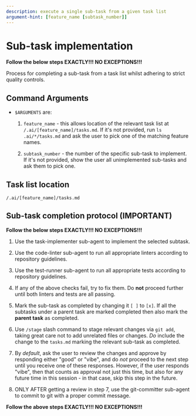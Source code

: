 ```yaml
---
description: execute a single sub-task from a given task list
argument-hint: [feature_name [subtask_number]]
---
```

# Sub-task implementation

**Follow the below steps EXACTLY!!! NO EXCEPTIONS!!!**

Process for completing a sub-task from a task list whilst
adhering to strict quality controls.

## Command Arguments

- `$ARGUMENTS` are:
  1. `feature_name` - this allows location of the relevant task list
     at `/.ai/[feature_name]/tasks.md`.  If it's not provided, run
     `ls .ai/*/tasks.md` and ask the user to pick one of the matching
     feature names.

  2. `subtask_number` - the number of the specific sub-task to implement.
     If it's not provided, show the user all unimplemented sub-tasks and
     ask them to pick one.

## Task list location

`/.ai/[feature_name]/tasks.md`

## Sub-task completion protocol (IMPORTANT)

**Follow the below steps EXACTLY!!! NO EXCEPTIONS!!!**

1. Use the task-implementer sub-agent to implement the selected
   subtask.

2. Use the code-linter sub-agent to run all appropriate linters
   according to repository guidelines.

3. Use the test-runner sub-agent to run all appropriate tests
   according to repository guidelines.

4. If any of the above checks fail, try to fix them.  Do **not**
   proceed further until both linters and tests are all passing.

5. Mark the sub-task as completed by changing it `[ ]` to `[x]`.  If
   all the subtasks under a parent task are marked completed then
   also mark the **parent task** as completed.

6. Use `/stage` slash command to stage relevant changes via `git add`,
   taking great care not to add unrelated files or changes.  *Do*
   include the change to the `tasks.md` marking the relevant sub-task
   as completed.

7. By *default*, ask the user to review the changes and approve by
   responding either "good" or "vibe", and do *not* proceed to the
   next step until you receive one of these responses.  However, if
   the user responds "vibe", then that counts as approval not just
   this time, but also for any future time in this session - in that
   case, skip this step in the future.

8. ONLY AFTER getting a review in step 7, use the git-committer
   sub-agent to commit to git with a proper commit message.

**Follow the above steps EXACTLY!!! NO EXCEPTIONS!!!**
